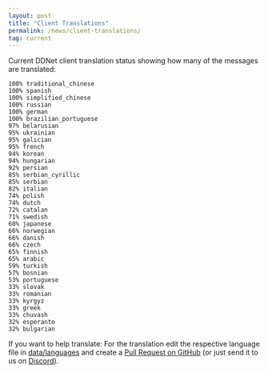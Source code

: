 ```yaml
---
layout: post
title: "Client Translations"
permalink: /news/client-translations/
tag: current
---
```


Current DDNet client translation status showing how many of the messages are translated:

```
100% traditional_chinese
100% spanish
100% simplified_chinese
100% russian
100% german
100% brazilian_portuguese
97% belarusian
95% ukrainian
95% galician
95% french
94% korean
94% hungarian
92% persian
85% serbian_cyrillic
85% serbian
82% italian
74% polish
74% dutch
72% catalan
71% swedish
68% japanese
66% norwegian
66% danish
66% czech
65% finnish
65% arabic
59% turkish
57% bosnian
53% portuguese
33% slovak
33% romanian
33% kyrgyz
33% greek
33% chuvash
32% esperanto
32% bulgarian
```

If you want to help translate: For the translation edit the respective language file in [data/languages](https://github.com/ddnet/ddnet/tree/master/data/languages) and create a [Pull Request on GitHub](https://github.com/ddnet/ddnet/) (or just send it to us on [Discord](/discord/)).

